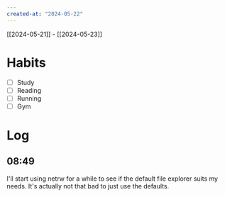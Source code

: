 ```yaml
---
created-at: "2024-05-22"
---
```


[[2024-05-21]] - [[2024-05-23]]

# Habits

- [ ] Study
- [ ] Reading
- [ ] Running
- [ ] Gym

# Log

## 08:49

I'll start using netrw for a while to see if the default file explorer suits my needs. It's actually not that bad to just use the defaults.
